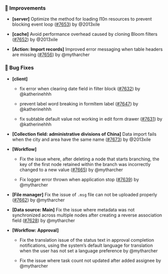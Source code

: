 ### 🚀 Improvements

- **[server]** Optimize the method for loading l10n resources to prevent blocking event loop ([#7653](https://github.com/nocobase/nocobase/pull/7653)) by @2013xile

- **[cache]** Avoid performance overhead caused by cloning Bloom filters ([#7652](https://github.com/nocobase/nocobase/pull/7652)) by @2013xile

- **[Action: Import records]** Improved error messaging when table headers are missing ([#7656](https://github.com/nocobase/nocobase/pull/7656)) by @mytharcher

### 🐛 Bug Fixes

- **[client]**
  - fix error when clearing date field in filter block ([#7632](https://github.com/nocobase/nocobase/pull/7632)) by @katherinehhh

  - prevent label word breaking in formItem label ([#7647](https://github.com/nocobase/nocobase/pull/7647)) by @katherinehhh

  - fix subtable default value not working in edit form drawer ([#7631](https://github.com/nocobase/nocobase/pull/7631)) by @katherinehhh

- **[Collection field: administrative divisions of China]** Data import fails when the city and area have the same name ([#7673](https://github.com/nocobase/nocobase/pull/7673)) by @2013xile

- **[Workflow]**
  - Fix the issue where, after deleting a node that starts branching, the key of the first node retained within the branch was incorrectly changed to a new value ([#7665](https://github.com/nocobase/nocobase/pull/7665)) by @mytharcher

  - Fix logger error thrown when application stop ([#7639](https://github.com/nocobase/nocobase/pull/7639)) by @mytharcher

- **[File manager]** Fix the issue of `.msg` file can not be uploaded properly ([#7662](https://github.com/nocobase/nocobase/pull/7662)) by @mytharcher

- **[Data source: Main]** Fix the issue where metadata was not synchronized across multiple nodes after creating a reverse association field ([#7628](https://github.com/nocobase/nocobase/pull/7628)) by @mytharcher

- **[Workflow: Approval]**
  - Fix the translation issue of the status text in approval completion notifications, using the system’s default language for translation when the user has not set a language preference by @mytharcher

  - Fix the issue where task count not updated after added assignee by @mytharcher

